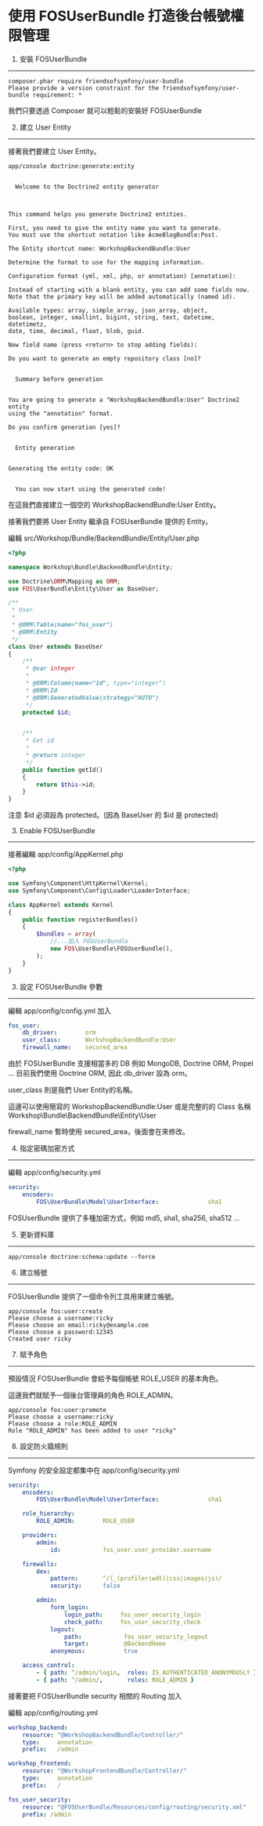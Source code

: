使用 FOSUserBundle 打造後台帳號權限管理
====================================

1) 安裝 FOSUserBundle
---------------------

```
composer.phar require friendsofsymfony/user-bundle
Please provide a version constraint for the friendsofsymfony/user-bundle requirement: *
```

我們只要透過 Composer 就可以輕鬆的安裝好 FOSUserBundle

2) 建立 User Entity
--------------------

接著我們要建立 User Entity。

```
app/console doctrine:generate:entity


  Welcome to the Doctrine2 entity generator



This command helps you generate Doctrine2 entities.

First, you need to give the entity name you want to generate.
You must use the shortcut notation like AcmeBlogBundle:Post.

The Entity shortcut name: WorkshopBackendBundle:User

Determine the format to use for the mapping information.

Configuration format (yml, xml, php, or annotation) [annotation]:

Instead of starting with a blank entity, you can add some fields now.
Note that the primary key will be added automatically (named id).

Available types: array, simple_array, json_array, object,
boolean, integer, smallint, bigint, string, text, datetime, datetimetz,
date, time, decimal, float, blob, guid.

New field name (press <return> to stop adding fields):

Do you want to generate an empty repository class [no]?


  Summary before generation


You are going to generate a "WorkshopBackendBundle:User" Doctrine2 entity
using the "annotation" format.

Do you confirm generation [yes]?


  Entity generation


Generating the entity code: OK


  You can now start using the generated code!

```

在這我們直接建立一個空的 WorkshopBackendBundle:User Entity。

接著我們要將 User Entity 繼承自 FOSUserBundle 提供的 Entity。

編輯 src/Workshop/Bundle/BackendBundle/Entity/User.php

```php
<?php

namespace Workshop\Bundle\BackendBundle\Entity;

use Doctrine\ORM\Mapping as ORM;
use FOS\UserBundle\Entity\User as BaseUser;

/**
 * User
 *
 * @ORM\Table(name="fos_user")
 * @ORM\Entity
 */
class User extends BaseUser
{
    /**
     * @var integer
     *
     * @ORM\Column(name="id", type="integer")
     * @ORM\Id
     * @ORM\GeneratedValue(strategy="AUTO")
     */
    protected $id;


    /**
     * Get id
     *
     * @return integer
     */
    public function getId()
    {
        return $this->id;
    }
}
```

注意 $id 必須設為 protected。(因為 BaseUser 的 $id 是 protected)

3) Enable FOSUserBundle
------------------------

接著編輯 app/config/AppKernel.php

```php
<?php

use Symfony\Component\HttpKernel\Kernel;
use Symfony\Component\Config\Loader\LoaderInterface;

class AppKernel extends Kernel
{
    public function registerBundles()
    {
        $bundles = array(
            //...加入 FOSUserBundle
            new FOS\UserBundle\FOSUserBundle(),
        );
    }
}
```

3) 設定 FOSUserBundle 參數
-------------------------

編輯 app/config/config.yml 加入

```yaml
fos_user:
    db_driver:        orm
    user_class:       WorkshopBackendBundle:User
    firewall_name:    secured_area
```

由於 FOSUserBundle 支援相當多的 DB 例如 MongoDB, Doctrine ORM, Propel ...
目前我們使用 Doctrine ORM, 因此 db_driver 設為 orm。

user_class 則是我們 User Entity的名稱。

這邊可以使用簡寫的 WorkshopBackendBundle:User 或是完整的的 Class 名稱
Workshop\Bundle\BackendBundle\Entity\User

firewall_name 暫時使用 secured_area，後面會在來修改。

4) 指定密碼加密方式
-----------------

編輯 app/config/security.yml

```yml
security:
    encoders:
        FOS\UserBundle\Model\UserInterface:              sha1
```

FOSUserBundle 提供了多種加密方式，例如 md5, sha1, sha256, sha512 ...

5) 更新資料庫
------------

```
app/console doctrine:schema:update --force
```

6) 建立帳號
----------

FOSUserBundle 提供了一個命令列工具用來建立帳號。

```
app/console fos:user:create
Please choose a username:ricky
Please choose an email:ricky@example.com
Please choose a password:12345
Created user ricky
```

7) 賦予角色
----------

預設情況 FOSUserBundle 會給予每個帳號 ROLE_USER 的基本角色。

這邊我們就賦予一個後台管理員的角色 ROLE_ADMIN。

```
app/console fos:user:promote
Please choose a username:ricky
Please choose a role:ROLE_ADMIN
Role "ROLE_ADMIN" has been added to user "ricky"
```

8) 設定防火牆規則
----------------

Symfony 的安全設定都集中在 app/config/security.yml

```yml
security:
    encoders:
        FOS\UserBundle\Model\UserInterface:              sha1

    role_hierarchy:
        ROLE_ADMIN:        ROLE_USER

    providers:
        admin:
            id:            fos_user.user_provider.username

    firewalls:
        dev:
            pattern:       ^/(_(profiler|wdt)|css|images|js)/
            security:      false

        admin:
            form_login:
                login_path:     fos_user_security_login
                check_path:     fos_user_security_check
            logout:
                path:            fos_user_security_logout
                target:          @BackendHome
            anonymous:           true

    access_control:
        - { path: ^/admin/login,  roles: IS_AUTHENTICATED_ANONYMOUSLY }
        - { path: ^/admin/,       roles: ROLE_ADMIN }
```

接著要把 FOSUserBundle security 相關的 Routing 加入

編輯 app/config/routing.yml

```yml
workshop_backend:
    resource: "@WorkshopBackendBundle/Controller/"
    type:     annotation
    prefix:   /admin

workshop_frontend:
    resource: "@WorkshopFrontendBundle/Controller/"
    type:     annotation
    prefix:   /

fos_user_security:
    resource: "@FOSUserBundle/Resources/config/routing/security.xml"
    prefix: /admin
```
